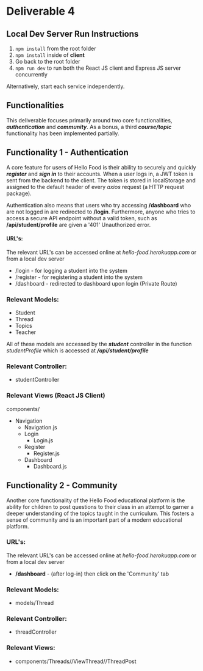 # Deliverable 4

## Local Dev Server Run Instructions

1. `npm install` from the root folder
2. `npm install` inside of **client**
3. Go back to the root folder
4. `npm run dev` to run both the React JS client and Express JS server concurrently

Alternatively, start each service independently. 

## Functionalities

This deliverable focuses primarily around two core functionalities, ***authentication*** and ***community***. As a bonus, a third ***course/topic*** functionality has been implemented partially.

## Functionality 1 - Authentication

A core feature for users of Hello Food is their ability to securely and quickly ***register*** and ***sign in*** to their accounts. When a user logs in, a JWT token is sent from the backend to the client. The token is stored in localStorage and assigned to the default header of every *axios* request (a HTTP request package).

Authentication also means that users who try accessing **/dashboard** who are not logged in are redirected to **/login**. Furthermore, anyone who tries to access a secure API endpoint without a valid token, such as **/api/student/profile** are given a '401' Unauthorized error.

#### URL's:

The relevant URL's can be accessed online at *hello-food.herokuapp.com* or from a local dev server

- /login - for logging a student into the system
- /register - for registering a student into the system
- /dashboard - redirected to dashboard upon login (Private Route)

### Relevant Models:

- Student
- Thread
- Topics
- Teacher

All of these models are accessed by the ***student*** controller in the function *studentProfile* which is accessed at ***/api/student/profile***

### Relevant Controller:

- studentController

### Relevant Views (React JS Client)

components/

- Navigation
    - Navigation.js
  - Login
    - Login.js
  - Register
    - Register.js
  - Dashboard
    - Dashboard.js

## Functionality 2 - Community

Another core functionality of the Hello Food educational platform is the ability for children to post questions to their class in an attempt to garner a deeper understanding of the topics taught in the curriculum. This fosters a sense of community and is an important part of a modern educational platform.

### URL's:

The relevant URL's can be accessed online at *hello-food.herokuapp.com* or from a local dev server

- **/dashboard** - (after log-in) then click on the 'Community' tab

### Relevant Models:

- models/Thread

### Relevant Controller:

- threadController

### Relevant Views:

- components/Threads//ViewThread//ThreadPost